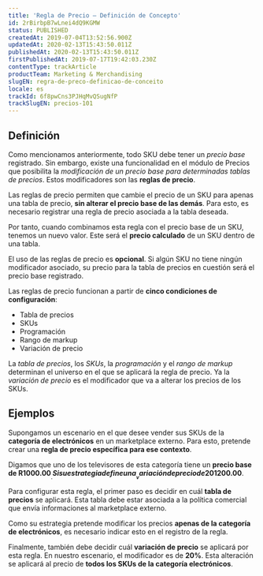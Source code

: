 ```yaml
---
title: 'Regla de Precio – Definición de Concepto'
id: 2rBirbpB7wLnei4dQ9KGMW
status: PUBLISHED
createdAt: 2019-07-04T13:52:56.900Z
updatedAt: 2020-02-13T15:43:50.011Z
publishedAt: 2020-02-13T15:43:50.011Z
firstPublishedAt: 2019-07-17T19:42:03.230Z
contentType: trackArticle
productTeam: Marketing & Merchandising
slugEN: regra-de-preco-definicao-de-conceito
locale: es
trackId: 6f8pwCns3PJHqMvQSugNfP
trackSlugEN: precios-101
---
```


## Definición 

Como mencionamos anteriormente, todo SKU debe tener un *precio base* registrado. Sin embargo, existe una funcionalidad en el módulo de Precios que posibilita la *modificación de un precio base para determinadas tablas de precios*. Estos modificadores son las __reglas de precio__.

Las reglas de precio permiten que cambie el precio de un SKU para apenas una tabla de precio, __sin alterar el precio base de las demás__. Para esto, es necesario registrar una regla de precio asociada a la tabla deseada.

Por tanto, cuando combinamos esta regla con el precio base de un SKU, tenemos un nuevo valor. Este será el __precio calculado__ de un SKU dentro de una tabla.

<div class="alert alert-info">
El uso de las reglas de precio es <strong>opcional</strong>. Si algún SKU no tiene ningún modificador asociado, su precio para la tabla de precios en cuestión será el precio base registrado. 
</div>

Las reglas de precio funcionan a partir de __cinco condiciones de configuración__: 

- Tabla de precios
- SKUs
- Programación 
- Rango de markup 
- Variación de precio

La *tabla de precios*, los *SKUs*, la *programación* y el *rango de markup* determinan el universo en el que se aplicará la regla de precio. Ya la *variación de precio* es el modificador que va a alterar los precios de los SKUs.

## Ejemplos


Supongamos un escenario en el que desee vender sus SKUs de la __categoría de electrónicos__ en un marketplace externo. Para esto, pretende crear una __regla de precio específica para ese contexto__.

Digamos que uno de los televisores de esta categoría tiene un __precio base de R$1000.00__. Si su estrategia define una __variación de precio de 20%__, este porcentaje se aplicará en el precio base. Por tanto, __el precio de venta en el Marketplace externo será de R$1200.00__.

Para configurar esta regla, el primer paso es decidir en cuál __tabla de precios__ se aplicará. Esta tabla debe estar asociada a la política comercial que envía informaciones al marketplace externo.

Como su estrategia pretende modificar los precios __apenas de la categoría de electrónicos__, es necesario indicar esto en el registro de la regla.

Finalmente, también debe decidir cuál __variación de precio__ se aplicará por esta regla. En nuestro escenario, el modificador es de __20%__. Esta alteración se aplicará al precio de __todos los SKUs de la categoría electrónicos__. 
